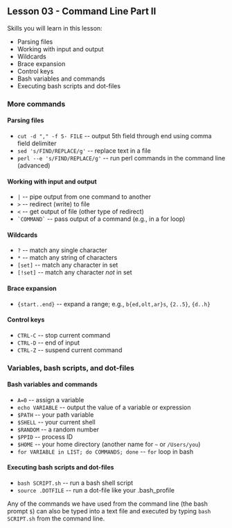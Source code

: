 ## Lesson 03 - Command Line Part II

Skills you will learn in this lesson:

* Parsing files
* Working with input and output
* Wildcards
* Brace expansion
* Control keys
* Bash variables and commands
* Executing bash scripts and dot-files
 
### More commands

#### Parsing files

* `cut -d "," -f 5- FILE` -- output 5th field through end using comma field delimiter
* `sed 's/FIND/REPLACE/g'` -- replace text in a file
* `perl --e 's/FIND/REPLACE/g'` -- run perl commands in the command line (advanced)

#### Working with input and output

* `|` -- pipe output from one command to another
* `>` -- redirect (write) to file
* `<` -- get output of file (other type of redirect)
* `` `COMMAND` `` -- pass output of a command (e.g., in a for loop)

#### Wildcards

* `?` -- match any single character
* `*` -- match any string of characters
* `[set]` -- match any character in set
* `[!set]` -- match any character *not* in set

#### Brace expansion

* `{start..end}` -- expand a range; e.g., `b{ed,olt,ar}s`, `{2..5}`, `{d..h}`

#### Control keys

* `CTRL-C` -- stop current command
* `CTRL-D` -- end of input
* `CTRL-Z` -- suspend current command

### Variables, bash scripts, and dot-files

#### Bash variables and commands

* `A=0` -- assign a variable
* `echo VARIABLE` -- output the value of a variable or expression
* `$PATH` -- your path variable
* `$SHELL` -- your current shell
* `$RANDOM` -- a random number
* `$PPID` -- process ID
* `$HOME` -- your home directory (another name for `~` or `/Users/you`)
* `for VARIABLE in LIST; do COMMANDS; done` -- `for` loop in bash

#### Executing bash scripts and dot-files

* `bash SCRIPT.sh` -- run a bash shell script
* `source .DOTFILE` -- run a dot-file like your .bash_profile

Any of the commands we have used from the command line (the bash prompt `$`) can also be typed into a text file and executed by typing `bash SCRIPT.sh` from the command line.
